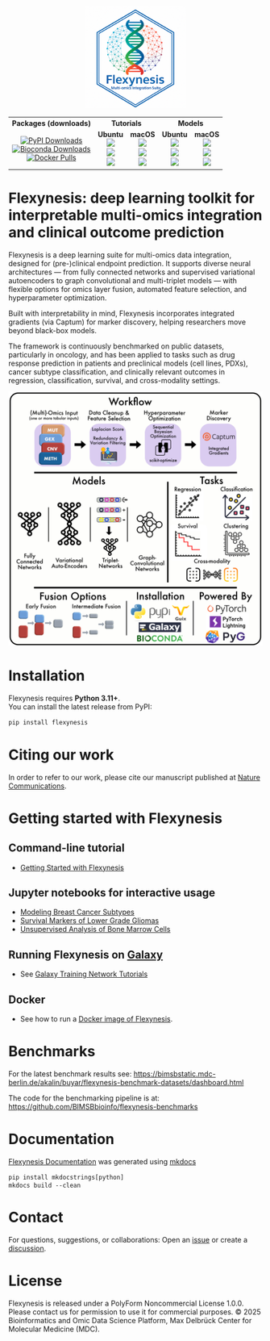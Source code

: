 
<p align="center">
  <img alt="logo" src="https://github.com/BIMSBbioinfo/flexynesis/raw/main/img/logo.png" width="40%">
</p>

<table align="center">
  <tr>
    <th align="center">Packages (downloads)</th>
    <th align="center" colspan="2">Tutorials</th>
    <th align="center" colspan="2">Models</th>
  </tr>
  <tr>
    <td align="center">
      <a href="https://pypi.org/project/flexynesis/">
        <img src="https://img.shields.io/pepy/dt/flexynesis?label=PyPI" alt="PyPI Downloads"/>
      </a><br>
      <a href="https://anaconda.org/bioconda/flexynesis">
        <img src="https://img.shields.io/conda/dn/bioconda/flexynesis?label=Bioconda" alt="Bioconda Downloads"/>
      </a><br>
      <a href="https://hub.docker.com/repository/docker/borauyar/flexynesis/">
        <img src="https://img.shields.io/docker/pulls/borauyar/flexynesis?label=Docker" alt="Docker Pulls"/>
      </a>
    </td>
    <!-- Tutorials Ubuntu -->
    <td align="center">
      <b>Ubuntu</b><br>
      <img src="https://img.shields.io/github/actions/workflow/status/BIMSBbioinfo/flexynesis/tutorials.yml?branch=main&job=Tutorials%20Python%203.11%20on%20ubuntu-latest&label=Py3.11"/><br>
      <img src="https://img.shields.io/github/actions/workflow/status/BIMSBbioinfo/flexynesis/tutorials.yml?branch=main&job=Tutorials%20Python%203.12%20on%20ubuntu-latest&label=Py3.12"/><br>
      <img src="https://img.shields.io/github/actions/workflow/status/BIMSBbioinfo/flexynesis/tutorials.yml?branch=main&job=Tutorials%20Python%203.x%20on%20ubuntu-latest&label=Latest"/>
    </td>
    <!-- Tutorials macOS -->
    <td align="center">
      <b>macOS</b><br>
      <img src="https://img.shields.io/github/actions/workflow/status/BIMSBbioinfo/flexynesis/tutorials.yml?branch=main&job=Tutorials%20Python%203.11%20on%20macos-latest&label=Py3.11"/><br>
      <img src="https://img.shields.io/github/actions/workflow/status/BIMSBbioinfo/flexynesis/tutorials.yml?branch=main&job=Tutorials%20Python%203.12%20on%20macos-latest&label=Py3.12"/><br>
      <img src="https://img.shields.io/github/actions/workflow/status/BIMSBbioinfo/flexynesis/tutorials.yml?branch=main&job=Tutorials%20Python%203.x%20on%20macos-latest&label=Latest"/>
    </td>
    <!-- Models Ubuntu -->
    <td align="center">
      <b>Ubuntu</b><br>
      <img src="https://img.shields.io/github/actions/workflow/status/BIMSBbioinfo/flexynesis/models.yml?branch=main&job=Python%203.11%20on%20ubuntu-latest&label=Py3.11"/><br>
      <img src="https://img.shields.io/github/actions/workflow/status/BIMSBbioinfo/flexynesis/models.yml?branch=main&job=Python%203.12%20on%20ubuntu-latest&label=Py3.12"/><br>
      <img src="https://img.shields.io/github/actions/workflow/status/BIMSBbioinfo/flexynesis/models.yml?branch=main&job=Python%203.x%20on%20ubuntu-latest&label=Latest"/>
    </td>
    <!-- Models macOS -->
    <td align="center">
      <b>macOS</b><br>
      <img src="https://img.shields.io/github/actions/workflow/status/BIMSBbioinfo/flexynesis/models.yml?branch=main&job=Python%203.11%20on%20macos-latest&label=Py3.11"/><br>
      <img src="https://img.shields.io/github/actions/workflow/status/BIMSBbioinfo/flexynesis/models.yml?branch=main&job=Python%203.12%20on%20macos-latest&label=Py3.12"/><br>
      <img src="https://img.shields.io/github/actions/workflow/status/BIMSBbioinfo/flexynesis/models.yml?branch=main&job=Python%203.x%20on%20macos-latest&label=Latest"/>
    </td>
  </tr>
</table>



# Flexynesis: deep learning toolkit for interpretable multi-omics integration and clinical outcome prediction

Flexynesis is a deep learning suite for multi-omics data integration, designed for (pre-)clinical endpoint prediction. It supports diverse neural architectures — from fully connected networks and supervised variational autoencoders to graph convolutional and multi-triplet models — with flexible options for omics layer fusion, automated feature selection, and hyperparameter optimization.

Built with interpretability in mind, Flexynesis incorporates integrated gradients (via Captum) for marker discovery, helping researchers move beyond black-box models.

The framework is continuously benchmarked on public datasets, particularly in oncology, and has been applied to tasks such as drug response prediction in patients and preclinical models (cell lines, PDXs), cancer subtype classification, and clinically relevant outcomes in regression, classification, survival, and cross-modality settings.

<p align="center">
  <img alt="workflow" src="https://github.com/BIMSBbioinfo/flexynesis/raw/main/img/graphical_abstract.jpg">
</p>

# Installation

Flexynesis requires **Python 3.11+**.  
You can install the latest release from PyPI:

```bash
pip install flexynesis
```

# Citing our work

In order to refer to our work, please cite our manuscript published at [Nature Communications](https://www.nature.com/articles/s41467-025-63688-5). 

# Getting started with Flexynesis

## Command-line tutorial

- [Getting Started with Flexynesis](https://bimsbstatic.mdc-berlin.de/akalin/buyar/flexynesis/site/getting_started/)

## Jupyter notebooks for interactive usage

- [Modeling Breast Cancer Subtypes](https://github.com/BIMSBbioinfo/flexynesis/blob/main/examples/tutorials/brca_subtypes.ipynb)
- [Survival Markers of Lower Grade Gliomas](https://github.com/BIMSBbioinfo/flexynesis/blob/main/examples/tutorials/survival_subtypes_LGG_GBM.ipynb)
- [Unsupervised Analysis of Bone Marrow Cells](https://github.com/BIMSBbioinfo/flexynesis/blob/main/examples/tutorials/unsupervised_analysis_single_cell.ipynb)

## Running Flexynesis on [Galaxy](https://usegalaxy.eu/)

- See [Galaxy Training Network Tutorials](https://github.com/BIMSBbioinfo/flexynesis/discussions/107)

## Docker

- See how to run a [Docker image of Flexynesis](https://github.com/BIMSBbioinfo/flexynesis/discussions/110#discussion-8836611). 

# Benchmarks

For the latest benchmark results see: 
https://bimsbstatic.mdc-berlin.de/akalin/buyar/flexynesis-benchmark-datasets/dashboard.html

The code for the benchmarking pipeline is at: https://github.com/BIMSBbioinfo/flexynesis-benchmarks

# Documentation

[Flexynesis Documentation](https://bimsbstatic.mdc-berlin.de/akalin/buyar/flexynesis/site/getting_started/) was generated using [mkdocs](https://mkdocstrings.github.io/) 

```
pip install mkdocstrings[python]
mkdocs build --clean
```

# Contact

For questions, suggestions, or collaborations: Open an [issue](https://github.com/BIMSBbioinfo/flexynesis/issues) or create a [discussion](https://github.com/BIMSBbioinfo/flexynesis/discussions).  

# License 

Flexynesis is released under a PolyForm Noncommercial License 1.0.0. 
Please contact us for permission to use it for commercial purposes. 
© 2025 Bioinformatics and Omic Data Science Platform, Max Delbrück Center for Molecular Medicine (MDC).


